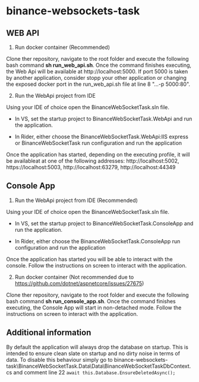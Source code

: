 # binance-websockets-task

## WEB API

1. Run docker container (Recommended)

Clone ther repository, navigate to the root folder and execute the following bash command **sh run_web_api.sh**. Once the command finishes executing, the Web Api will be available at http://localhost:5000. If port 5000 is taken by another application, consider stopp your other application or changing the exposed docker port in the run_web_api.sh file at line 8  "...-p 5000:80".

2. Run the WebApi project from IDE

Using your IDE of choice open the BinanceWebSocketTask.sln file. 

- In VS, set the startup project to BinanceWebSocketTask.WebApi and run the application.

- In Rider, either choose the BinanceWebSocketTask.WebApi:IIS express or BinanceWebSocketTask run configuration and run the application

Once the application has started, depending on the executing profile, it will be availableat at one of the following addresses: http://localhost:5002, https://localhost:5003, http://localhost:63279, http://localhost:44349

## Console App

1. Run the WebApi project from IDE (Recommended)

Using your IDE of choice open the BinanceWebSocketTask.sln file. 

- In VS, set the startup project to BinanceWebSocketTask.ConsoleApp and run the application.

- In Rider, either choose the BinanceWebSocketTask.ConsoleApp run configuration and run the application

Once the application has started you will be able to interact with the console. Follow the instructions on screen to interact with the application.

2. Run docker container (Not recommended due to https://github.com/dotnet/aspnetcore/issues/27675)

Clone ther repository, navigate to the root folder and execute the following bash command **sh run_console_app.sh**. Once the command finishes executing, the Console App will start in non-detached mode. Follow the instructions on screen to interact with the application.


## Additional information

By default the application will always drop the database on startup. This is intended to ensure clean slate on startup and no dirty noise in terms of data. To disable this behaviour simply go to binance-websockets-task\BinanceWebSocketTask.Data\Data\BinanceWebSocketTaskDbContext.cs and comment line 22 `await this.Database.EnsureDeletedAsync();`
